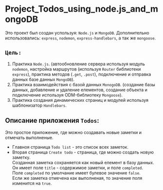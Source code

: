 # Project_Todos_using_node.js_and_mongoDB
Это проект был создан успользуя: `Node.js` и `MongoDB`. Дополнительно использовались: `express`, `nodemon`, `express-handlebars`,
а так же `mongoose`.
## `Цель:`
1. Практика `Node.js`. (автообновление сервера используя модуль `nodemon`, настройка маршрутов (используя `Router` библиотеки `express`),
практика методов (`.get`, `.post`), подключение и отправка данных базе данных `MongoDB`).
2. Практика взаимодействия с базой данных `MonogoDB`. (создание базы данных, добавление и удаление елементов, создание объекта и
подключение используя ODM-библиотеку `Mongoose`).
3. Практика создания динамических страниц и модулей используя шаблонизатор `Handlebars`.
## Описание приложения `Todos`:
Это простое приложение, где можно создавать новые заметки и отмечать выполненые.<br/>
- Главноя страница `Todo list` - это список всех заметок. <br/>
- Вторая страница `Create todo` - страница, где можно создать новую заметку. <br/>
Созданная заметка сохраняется как новый елемент в базу данных. Он имеет поле `title` - содержимое заметки, и поле `completed`.<br/>
Поле `completed` по умолчание имеет булевое значение `false`. <br/>
Если же заметка отмечена как выполненая, то значение поля изменится на `true`. <br/>